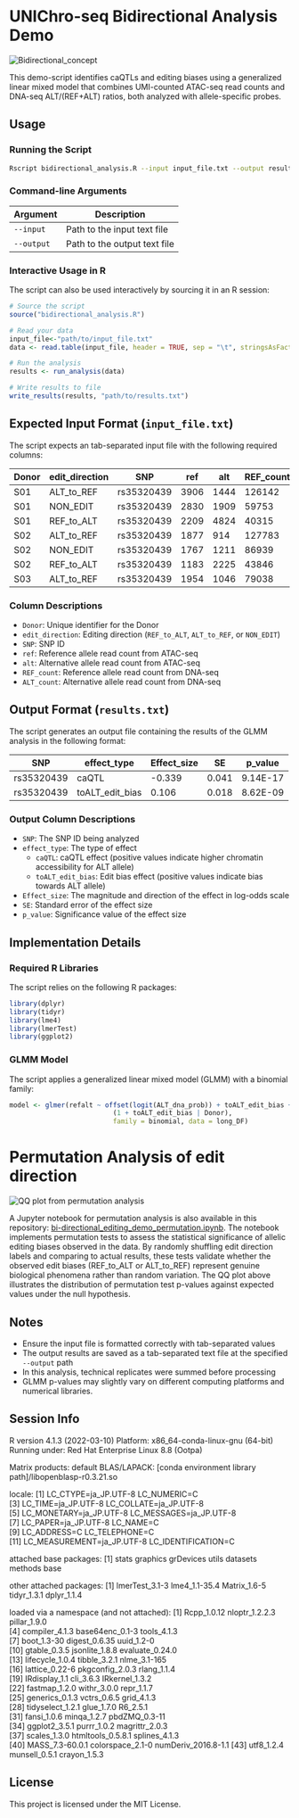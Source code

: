 # UNIChro-seq Bidirectional Analysis Demo

![Bidirectional_concept](images/Bidirectional_concept.png)

This demo-script identifies caQTLs and editing biases using a generalized linear mixed model that combines UMI-counted ATAC-seq read counts and DNA-seq ALT/(REF+ALT) ratios, both analyzed with allele-specific probes.

## Usage

### Running the Script
```bash
Rscript bidirectional_analysis.R --input input_file.txt --output results.txt
```

### Command-line Arguments
| Argument | Description |
|----------|-------------|
| `--input` | Path to the input text file |
| `--output` | Path to the output text file |

### Interactive Usage in R
The script can also be used interactively by sourcing it in an R session:

```R
# Source the script
source("bidirectional_analysis.R")

# Read your data
input_file<-"path/to/input_file.txt"
data <- read.table(input_file, header = TRUE, sep = "\t", stringsAsFactors = FALSE)

# Run the analysis
results <- run_analysis(data)

# Write results to file
write_results(results, "path/to/results.txt")
```

## Expected Input Format (`input_file.txt`)
The script expects an tab-separated input file with the following required columns:

| Donor | edit_direction | SNP | ref | alt | REF_count | ALT_count |
|--------|---------------|-----|-----|-----|-----------|-----------| 
| S01 | ALT_to_REF | rs35320439 | 3906 | 1444 | 126142 | 82049 |
| S01 | NON_EDIT | rs35320439 | 2830 | 1909 | 59753 | 74000 |
| S01 | REF_to_ALT | rs35320439 | 2209 | 4824 | 40315 | 121156 |
| S02 | ALT_to_REF | rs35320439 | 1877 | 914 | 127783 | 93972 |
| S02 | NON_EDIT | rs35320439 | 1767 | 1211 | 86939 | 96592 |
| S02 | REF_to_ALT | rs35320439 | 1183 | 2225 | 43846 | 114868 |
| S03 | ALT_to_REF | rs35320439 | 1954 | 1046 | 79038 | 67799 |

### Column Descriptions
* `Donor`: Unique identifier for the Donor
* `edit_direction`: Editing direction (`REF_to_ALT`, `ALT_to_REF`, or `NON_EDIT`)
* `SNP`: SNP ID
* `ref`: Reference allele read count from ATAC-seq
* `alt`: Alternative allele read count from ATAC-seq
* `REF_count`: Reference allele read count from DNA-seq
* `ALT_count`: Alternative allele read count from DNA-seq

## Output Format (`results.txt`)
The script generates an output file containing the results of the GLMM analysis in the following format:

| SNP | effect_type | Effect_size | SE | p_value |
|-----|---------|-----------|------------|----------|
| rs35320439 | caQTL | -0.339 | 0.041 | 9.14E-17 |
| rs35320439 | toALT_edit_bias | 0.106 | 0.018  | 8.62E-09 |

### Output Column Descriptions
* `SNP`: The SNP ID being analyzed
* `effect_type`: The type of effect
  * `caQTL`: caQTL effect (positive values indicate higher chromatin accessibility for ALT allele)
  * `toALT_edit_bias`: Edit bias effect (positive values indicate bias towards ALT allele)
* `Effect_size`: The magnitude and direction of the effect in log-odds scale
* `SE`: Standard error of the effect size
* `p_value`: Significance value of the effect size

## Implementation Details

### Required R Libraries
The script relies on the following R packages:

```R
library(dplyr)
library(tidyr)
library(lme4)
library(lmerTest)
library(ggplot2)
```

### GLMM Model
The script applies a generalized linear mixed model (GLMM) with a binomial family:

```R
model <- glmer(refalt ~ offset(logit(ALT_dna_prob)) + toALT_edit_bias + 
                          (1 + toALT_edit_bias | Donor),
                          family = binomial, data = long_DF)
```

# Permutation Analysis of edit direction
![QQ plot from permutation analysis](images/permutation_qqplot.png)

A Jupyter notebook for permutation analysis is also available in this repository: [bi-directional_editing_demo_permutation.ipynb](bi-directional_editing_demo_permutation.ipynb). The notebook implements permutation tests to assess the statistical significance of allelic editing biases observed in the data. By randomly shuffling edit direction labels and comparing to actual results, these tests validate whether the observed edit biases (REF_to_ALT or ALT_to_REF) represent genuine biological phenomena rather than random variation. The QQ plot above illustrates the distribution of permutation test p-values against expected values under the null hypothesis.

## Notes
* Ensure the input file is formatted correctly with tab-separated values
* The output results are saved as a tab-separated text file at the specified `--output` path
* In this analysis, technical replicates were summed before processing
* GLMM p-values may slightly vary on different computing platforms and numerical libraries.

## Session Info
R version 4.1.3 (2022-03-10)
Platform: x86_64-conda-linux-gnu (64-bit)
Running under: Red Hat Enterprise Linux 8.8 (Ootpa)

Matrix products: default
BLAS/LAPACK: [conda environment library path]/libopenblasp-r0.3.21.so

locale:
 [1] LC_CTYPE=ja_JP.UTF-8       LC_NUMERIC=C              
 [3] LC_TIME=ja_JP.UTF-8        LC_COLLATE=ja_JP.UTF-8    
 [5] LC_MONETARY=ja_JP.UTF-8    LC_MESSAGES=ja_JP.UTF-8   
 [7] LC_PAPER=ja_JP.UTF-8       LC_NAME=C                 
 [9] LC_ADDRESS=C               LC_TELEPHONE=C            
[11] LC_MEASUREMENT=ja_JP.UTF-8 LC_IDENTIFICATION=C       

attached base packages:
[1] stats     graphics  grDevices utils     datasets  methods   base     

other attached packages:
[1] lmerTest_3.1-3 lme4_1.1-35.4  Matrix_1.6-5   tidyr_1.3.1    dplyr_1.1.4   

loaded via a namespace (and not attached):
 [1] Rcpp_1.0.12         nloptr_1.2.2.3      pillar_1.9.0       
 [4] compiler_4.1.3      base64enc_0.1-3     tools_4.1.3        
 [7] boot_1.3-30         digest_0.6.35       uuid_1.2-0         
[10] gtable_0.3.5        jsonlite_1.8.8      evaluate_0.24.0    
[13] lifecycle_1.0.4     tibble_3.2.1        nlme_3.1-165       
[16] lattice_0.22-6      pkgconfig_2.0.3     rlang_1.1.4        
[19] IRdisplay_1.1       cli_3.6.3           IRkernel_1.3.2     
[22] fastmap_1.2.0       withr_3.0.0         repr_1.1.7         
[25] generics_0.1.3      vctrs_0.6.5         grid_4.1.3         
[28] tidyselect_1.2.1    glue_1.7.0          R6_2.5.1           
[31] fansi_1.0.6         minqa_1.2.7         pbdZMQ_0.3-11      
[34] ggplot2_3.5.1       purrr_1.0.2         magrittr_2.0.3     
[37] scales_1.3.0        htmltools_0.5.8.1   splines_4.1.3      
[40] MASS_7.3-60.0.1     colorspace_2.1-0    numDeriv_2016.8-1.1
[43] utf8_1.2.4          munsell_0.5.1       crayon_1.5.3       

## License
This project is licensed under the MIT License.
